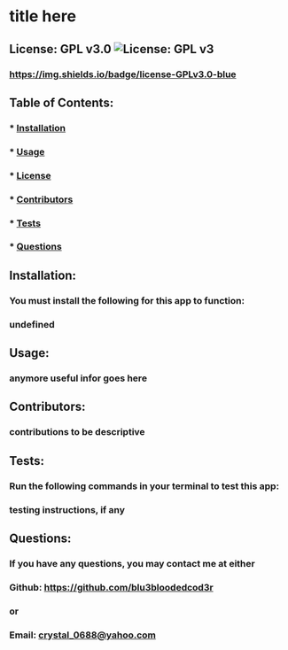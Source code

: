 
  # title here
  ## License: GPL v3.0  ![License: GPL v3](https://img.shields.io/badge/License-GPLv3-blue.svg)
  ### https://img.shields.io/badge/license-GPLv3.0-blue
  ## Table of Contents:
  ###  * [Installation](#installation)
  ###  * [Usage](#usage)
  ###  * [License](#license)
  ###  * [Contributors](#contribution)
  ###  * [Tests](#test)
  ###  * [Questions](#questions)
  ## Installation:
  ### You must install the following for this app to function:
  ### undefined
  ## Usage:
  ### anymore useful infor goes here
  ## Contributors:
  ### contributions to be descriptive
  ## Tests:
  ### Run the following commands in your terminal to test this app:
  ### testing instructions, if any
  ## Questions:
  ### If you have any questions, you may contact me at either
  ### Github: https://github.com/blu3bloodedcod3r
  ### or
  ### Email: crystal_0688@yahoo.com
